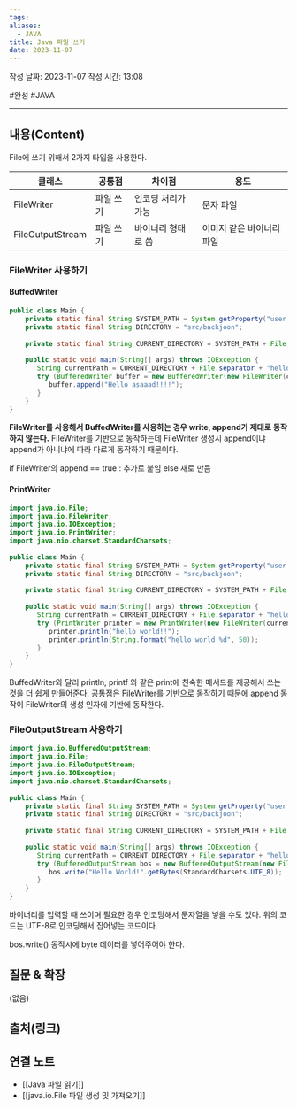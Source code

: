```yaml
---
tags: 
aliases:
  - JAVA
title: Java 파일 쓰기
date: 2023-11-07
---
```

작성 날짜: 2023-11-07
작성 시간: 13:08

#완성 #JAVA 

----
## 내용(Content)

File에 쓰기 위해서 2가지 타입을 사용한다.


| 클래스          | 공통점    | 차이점               | 용도                      |
| --------------- | --------- | -------------------- | ------------------------- |
| FileWriter      | 파일 쓰기 | 인코딩 처리가 가능   | 문자 파일                 |
| FileOutputStream | 파일 쓰기 | 바이너리 형태로 씀 | 이미지 같은 바이너리 파일 |

### FileWriter 사용하기

#### BuffedWriter

```java
public class Main {  
    private static final String SYSTEM_PATH = System.getProperty("user.dir");  
    private static final String DIRECTORY = "src/backjoon";  
  
    private static final String CURRENT_DIRECTORY = SYSTEM_PATH + File.separator + DIRECTORY;  
  
    public static void main(String[] args) throws IOException {  
       String currentPath = CURRENT_DIRECTORY + File.separator + "hello.txt";  
       try (BufferedWriter buffer = new BufferedWriter(new FileWriter(currentPath, StandardCharsets.UTF_8, true))) {  
          buffer.append("Hello asaaad!!!!");  
       }  
    }  
}
```

**FileWriter를 사용해서 BuffedWriter를 사용하는 경우 write, append가 제대로 동작하지 않는다.** FileWriter를 기반으로 동작하는데 FileWriter 생성시 append이냐 append가 아니냐에 따라 다르게 동작하기 때문이다. 

if FileWriter의 append ==  true : 추가로 붙임 else 새로 만듬

#### PrintWriter
```java
import java.io.File;  
import java.io.FileWriter;  
import java.io.IOException;  
import java.io.PrintWriter;  
import java.nio.charset.StandardCharsets;  
  
public class Main {  
    private static final String SYSTEM_PATH = System.getProperty("user.dir");  
    private static final String DIRECTORY = "src/backjoon";  
  
    private static final String CURRENT_DIRECTORY = SYSTEM_PATH + File.separator + DIRECTORY;  
  
    public static void main(String[] args) throws IOException {  
       String currentPath = CURRENT_DIRECTORY + File.separator + "hello.txt";  
       try (PrintWriter printer = new PrintWriter(new FileWriter(currentPath, StandardCharsets.UTF_8, true))) {  
          printer.println("hello world!!");  
          printer.println(String.format("hello world %d", 50));  
       }  
    }  
}
```

BuffedWriter와 달리 println, printf 와 같은 print에 친숙한 메서드를 제공해서 쓰는 것을 더 쉽게 만들어준다. 공통점은 FileWriter를 기반으로 동작하기 때문에 append 동작이 FileWriter의 생성 인자에 기반에 동작한다.

### FileOutputStream 사용하기

```java
import java.io.BufferedOutputStream;  
import java.io.File;  
import java.io.FileOutputStream;  
import java.io.IOException;  
import java.nio.charset.StandardCharsets;  
  
public class Main {  
    private static final String SYSTEM_PATH = System.getProperty("user.dir");  
    private static final String DIRECTORY = "src/backjoon";  
  
    private static final String CURRENT_DIRECTORY = SYSTEM_PATH + File.separator + DIRECTORY;  
  
    public static void main(String[] args) throws IOException {  
       String currentPath = CURRENT_DIRECTORY + File.separator + "hello.txt";  
       try (BufferedOutputStream bos = new BufferedOutputStream(new FileOutputStream(currentPath, true))) {  
          bos.write("Hello World!".getBytes(StandardCharsets.UTF_8));  
       }  
    }  
}
```

바이너리를 입력할 때 쓰이며 필요한 경우 인코딩해서 문자열을 넣을 수도 있다. 위의 코드는 UTF-8로 인코딩해서 집어넣는 코드이다.

bos.write() 동작시에 byte 데이터를 넣어주어야 한다.


## 질문 & 확장

(없음)

## 출처(링크)


## 연결 노트

- [[Java 파일 읽기]]
- [[java.io.File 파일 생성 및 가져오기]]








